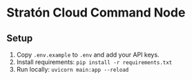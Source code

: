 
# Stratón Cloud Command Node

## Setup

1. Copy `.env.example` to `.env` and add your API keys.
2. Install requirements: `pip install -r requirements.txt`
3. Run locally: `uvicorn main:app --reload`
